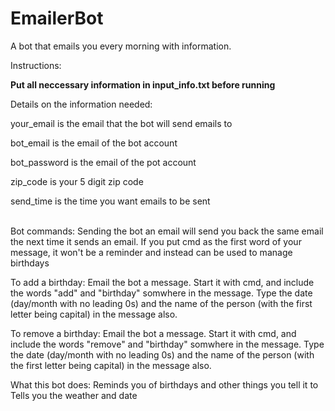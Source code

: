 # EmailerBot
A bot that emails you every morning with information.

Instructions:

<b>Put all neccessary information in input_info.txt before running</b>

Details on the information needed:

your_email is the email that the bot will send emails to

bot_email is the email of the bot account

bot_password is the email of the pot account

zip_code is your 5 digit zip code

send_time is the time you want emails to be sent

<br>
Bot commands:
Sending the bot an email will send you back the same email the next time it sends an email.
If you put cmd as the first word of your message, it won't be a reminder and instead can be used to manage birthdays

To add a birthday:
Email the bot a message. Start it with cmd, and include the words "add" and "birthday" somwhere in the message. Type the date (day/month with no leading 0s) and the name of the person (with the first letter being
capital) in the message also.

To remove a birthday:
Email the bot a message. Start it with cmd, and include the words "remove" and "birthday" somwhere in the message. Type the date (day/month with no leading 0s) and the name of the person (with the first letter being
capital) in the message also.

What this bot does:
Reminds you of birthdays and other things you tell it to
Tells you the weather and date
